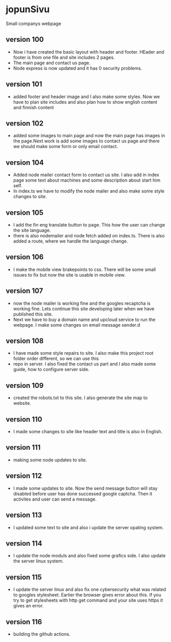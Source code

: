 # jopunSivu
Small companys webpage

## version 100
- Now i have created the basic layout with header and footer. HEader and footer is from one file and site includes 2 pages.
- The main page and contact us page.
- Node express is now updated and it has 0 security problems.

## version 101
- added footer and header image and I also make some styles. Now we have to plan site includes and also plan how to show english content and finnish content

## version 102
- added some images to main page and now the main page has images in the page.Next work is add some images to contact us page and there we should make some form or only email contact.

## version 104
- Added node mailer contact form to contact us site. I also add in index page some text about machines and some description about start him self.
- In index.ts we have to modify the node mailer and also make some style changes to site.

## version 105
- I add the fin eng translate button to page. This how the user can change the site language.
- there is also nodemailer and node fetch added on index.ts.  There is also added a route, where we handle the language change.

## version 106
- I make the mobile view brakepoints to css. There will be some small issues to fix but now the site is usable in mobile view.

## version 107
- now the node mailer is working fine and the googles recaptcha is working fine. Lets continue this site developing later when we have published this site.
- Next we have to buy a domain name and upcloud service to run the webpage. I make some changes on email message sender.d

## version 108
- I have made some style repairs to site. I also make this project root folder order different, so we can use this
- repo in server. I also fixed the contact us part and I also made some guide, how to configure server side.

## version 109
-  created the robots.txt to this site. I also generate the site map to website.

## version 110
- I made some changes to site like header text and title is also in English. 

## version 111
- making some node updates to site.

## version 112
- I made some updates to site. Now the send message button will stay disabled before user has done successed google captcha. Then it activites and user can send a message.

## version 113
- I updated some text to site and also i update the server opating system.

## version 114
- I update the node moduls and also fixed some grafics side. I also update the server linux system. 

## version 115
- I update the server linux and also fix one cybersecurity what was related to googles stylesheet. Earlier the browser gives error about this. If you try to get stylesheets with http get command and your site uses https it gives an error.

## version 116
- building the github actions.